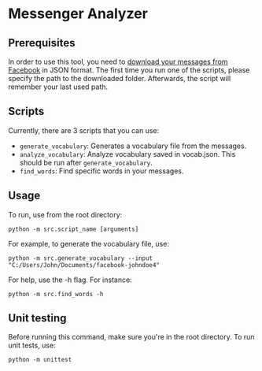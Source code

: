 # Messenger Analyzer

## Prerequisites
In order to use this tool, you need to [download your messages from Facebook](https://www.zapptales.com/en/download-facebook-messenger-chat-history-how-to/#:~:text=Open%20your%20Facebook%20account%20and,information%E2%80%A6%E2%80%9C%20(4).&text=On%20this%20page%20you%20can,want%20to%20download%20from%20Facebook.) in JSON format. The first time you run one of the scripts, please specify the path to the downloaded folder. Afterwards, the script will remember your last used path.

## Scripts
Currently, there are 3 scripts that you can use:
- `generate_vocabulary`: Generates a vocabulary file from the messages.
- `analyze_vocabulary`: Analyze vocabulary saved in vocab.json. This should be run after `generate_vocabulary`.
- `find_words`: Find specific words in your messages.

## Usage

To run, use from the root directory:
```
python -m src.script_name [arguments]
```

For example, to generate the vocabulary file, use:
```
python -m src.generate_vocabulary --input "C:/Users/John/Documents/facebook-johndoe4"
```

For help, use the -h flag. For instance:
```
python -m src.find_words -h
```

## Unit testing
Before running this command, make sure you're in the root directory. To run unit tests, use:
```
python -m unittest
```